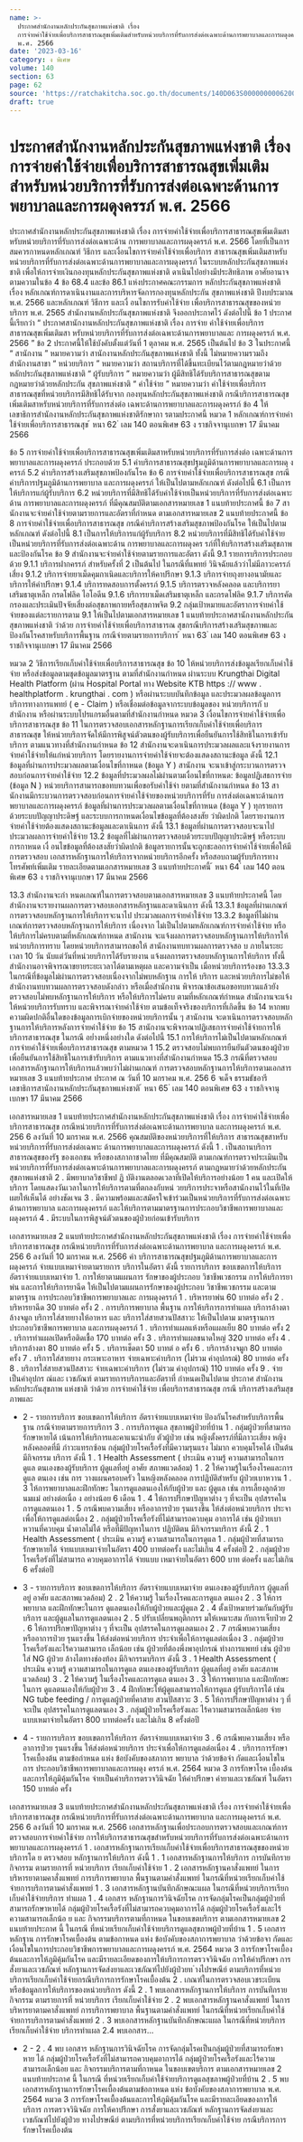 ```yaml
---
name: >-
  ประกาศสำนักงานหลักประกันสุขภาพแห่งชาติ เรื่อง
  การจ่ายค่าใช้จ่ายเพื่อบริการสาธารณสุขเพิ่มเติมสำหรับหน่วยบริการที่รับการส่งต่อเฉพาะด้านการพยาบาลและการผดุงครรภ์
  พ.ศ. 2566
date: '2023-03-16'
category: ง พิเศษ
volume: 140
section: 63
page: 62
source: 'https://ratchakitcha.soc.go.th/documents/140D063S0000000006200.pdf'
draft: true
---
```


# ประกาศสำนักงานหลักประกันสุขภาพแห่งชาติ เรื่อง การจ่ายค่าใช้จ่ายเพื่อบริการสาธารณสุขเพิ่มเติมสำหรับหน่วยบริการที่รับการส่งต่อเฉพาะด้านการพยาบาลและการผดุงครรภ์ พ.ศ. 2566

ประกาศสำนักงานหลักประกันสุขภาพแห่งชาติ เรื่อง การจ่ายค่าใช้จ่ายเพื่อบริการสาธารณสุขเพิ่มเติมสาหรับหน่วยบริการที่รับการส่งต่อเฉพาะด้าน การพยาบาลและการผดุงครรภ์ พ.ศ. 2566 โดยที่เป็นการสมควรกาหนดหลักเกณฑ์ วิธีการ และเงื่อนไขการจ่ายค่าใช้จ่ายเพื่อบริการ สาธารณสุขเพิ่มเติมสาหรับหน่วยบริการที่รับการส่งต่อเฉพาะด้านการพยาบาลและการผดุงครรภ์ ในระบบหลักประกันสุขภาพแห่งชาติ เพื่อให้การจ่ายเงินกองทุนหลักประกันสุขภาพแห่งชาติ ดาเนินไปอย่างมีประสิทธิภาพ อาศัยอานาจตามความในข้อ 4 ข้อ 68.4 และข้อ 86.1 แห่งประกาศคณะกรรมการ หลักประกันสุขภาพแห่งชาติ เรื่อง หลักเกณฑ์การดาเนินงานและการบริหารจัดการกองทุนหลักประกัน สุขภาพแห่งชาติ ปีงบประมาณ พ.ศ. 2566 และหลักเกณฑ์ วิธีการ และเงื่ อนไขการรับค่าใช้จ่าย เพื่อบริการสาธารณสุขของหน่วยบริการ พ.ศ. 2565 สำนักงานหลักประกันสุขภาพแห่งชาติ จึงออกประกาศไว้ ดังต่อไปนี้ ข้อ 1 ประกาศนี้เรียกว่า “ ประกาศสานักงานหลักประกันสุขภาพแห่งชาติ เรื่อง การจ่าย ค่าใช้จ่ายเพื่อบริการสาธารณสุขเพิ่มเติมสา หรับหน่วยบริการที่รับการส่งต่อเฉพาะด้านการพยาบาลและ การผดุงครรภ์ พ.ศ. 2566 ” ข้อ 2 ประกาศนี้ให้ใช้บังคับตั้งแต่วันที่ 1 ตุลาคม พ.ศ. 2565 เป็นต้นไป ข้อ 3 ในประกาศนี้ “ สานักงาน ” หมายความว่า สานักงานหลักประกันสุขภาพแห่งชาติ ทั้งนี้ ไม่หมายความรวมถึง สำนักงานสาขา “ หน่วยบริการ ” หมายความว่า สถานบริการที่ได้ขึ้นทะเบียนไว้ตามกฎหมายว่าด้วย หลักประกันสุขภาพแห่งชาติ “ ผู้รับบริการ ” หมายความว่า ผู้มีสิทธิได้รับบริการสาธารณสุขตามกฎหมายว่าด้วยหลักประกัน สุขภาพแห่งชาติ “ ค่าใช้จ่าย ” หมายความว่า ค่าใช้จ่ายเพื่อบริการสาธารณสุขที่หน่วยบริการมีสิทธิได้รับจาก กองทุนหลักประกันสุขภาพแห่งชาติ กรณีบริการสาธารณสุขเพิ่มเติมสาหรับหน่วยบริการที่รับการส่งต่อ เฉพาะด้านการพยาบาลและการผดุงครรภ์ ข้อ 4 ให้เลขาธิการสำนักงานหลักประกันสุขภาพแห่งชาติรักษากา รตามประกาศนี้ หมวด 1 หลักเกณฑ์การจ่ายค่าใช้จ่ายเพื่อบริการสาธารณสุข ้ หนา 62 ่ เลม 140 ตอนพิเศษ 63 ง ราชกิจจานุเบกษา 17 มีนาคม 2566

ข้อ 5 การจ่ายค่าใช้จ่ายเพื่อบริการสาธารณสุขเพิ่มเติมสาหรับหน่วยบริการที่รับการส่งต่อ เฉพาะด้านการพยาบาลและการผดุงครรภ์ ประกอบด้วย 5.1 ค่าบริการสาธารณสุขปฐมภูมิด้านการพยาบาลและการผดุ งครรภ์ 5.2 ค่าบริการสร้างเสริมสุขภาพป้องกันโรค ข้อ 6 การจ่ายค่าใช้จ่ายเพื่อบริการสาธารณสุข กรณีค่าบริการปฐมภูมิด้านการพยาบาล และการผดุงครรภ์ ให้เป็นไปตามหลักเกณฑ์ ดังต่อไปนี้ 6.1 เป็นการให้บริการแก่ผู้รับบริการ 6.2 หน่วยบริการที่มีสิทธิได้รับค่าใช้จ่ายเป็นหน่วยบริการที่รับการส่งต่อเฉพาะด้าน การพยาบาลและการผดุงครรภ์ ที่มีคุณสมบัติตามเอกสารหมายเลข 1 แนบท้ายประกาศนี้ ข้อ 7 สานักงานจะจ่ายค่าใช้จ่ายตามรายการและอัตราที่กำหนด ตามเอกสารหมายเลข 2 แนบท้ายประกาศนี้ ข้อ 8 การจ่ายค่าใช้จ่ายเพื่อบริการสาธารณสุข กรณีค่าบริการสร้างเสริมสุขภาพป้องกันโรค ให้เป็นไปตามหลักเกณฑ์ ดังต่อไปนี้ 8.1 เป็นการให้บริการแก่ผู้รับบริการ 8.2 หน่วยบริการที่มีสิทธิได้รับค่าใช้จ่ายเป็นหน่วยบริการที่รับการส่งต่อเฉพาะด้าน การพยาบาลและการผดุงคร รภ์ที่ให้บริการสร้างเสริมสุขภาพและป้องกันโรค ข้อ 9 สำนักงานจะจ่ายค่าใช้จ่ายตามรายการและอัตรา ดังนี้ 9.1 รายการบริการประกอบด้วย 9.1.1 บริการฝากครรภ์ สำหรับครั้งที่ 2 เป็นต้นไป ในกรณีที่แพทย์ วินิจฉัยแล้วว่าไม่มีภาวะครรภ์เสี่ยง 9.1.2 บริการจ่ายยาเม็ดคุมกาเนิดและบริการให้คาปรึกษา 9.1.3 บริการจ่ายถุงยางอนามัยและบริการให้คำปรึกษา 9.1.4 บริการทดสอบการตั้งครรภ์ 9.1.5 บริการตรวจหลังคลอด และบริการยาเสริมธาตุเหล็ก กรดโฟลิค ไอโอดีน 9.1.6 บริการยาเม็ดเสริมธาตุเหล็ก และกรดโฟลิค 9.1.7 บริการคัดกรองและประเมินปัจจัยเสี่ยงต่อสุขภาพกายหรือสุขภาพจิต 9.2 กลุ่มเป้าหมายและอัตราการจ่ายค่าใช้จ่ายของแต่ละรายการตาม 9.1 ให้เป็นไปตามเอกสารหมายเลข 1 แนบท้ายประกาศสานักงานหลักประกันสุขภาพแห่งชาติ ว่าด้วย การจ่ายค่าใช้จ่ายเพื่อบริการสาธารณ สุขกรณีบริการสร้างเสริมสุขภาพและป้องกันโรคสาหรับบริการพื้นฐาน กรณีจ่ายตามรายการบริการ ้ หนา 63 ่ เลม 140 ตอนพิเศษ 63 ง ราชกิจจานุเบกษา 17 มีนาคม 2566

หมวด 2 วิธีการเรียกเก็บค่าใช้จ่ายเพื่อบริการสาธารณสุข ข้อ 10 ให้หน่วยบริการส่งข้อมูลเรียกเก็บค่าใช้จ่าย หรือส่งข้อมูลตามชุดข้อมูลมาตรฐาน ตามที่สำนักงานกำหนด ผ่านระบบ Krungthai Digital Health Platform (ผ่าน Hospital Portal ทาง Website KTB https :// www . healthplatform . krungthai . com ) หรือผ่านระบบบันทึกข้อมูล และประมวลผลข้อมูลการบริการทางการแพทย์ ( e - Claim ) หรือเชื่อมต่อข้อมูลจากระบบข้อมูลของ หน่วยบริการกั บสำนักงาน หรือผ่านระบบโปรแกรมอื่นตามที่สำนักงานกำหนด หมวด 3 เงื่อนไขการจ่ายค่าใช้จ่ายเพื่อบริการสาธารณสุข ข้อ 11 ในการตรวจสอบเอกสารหลักฐานการเรียกเก็บค่าใช้จ่ายเพื่อบริการสาธารณสุข ให้หน่วยบริการจัดให้มีการพิสูจน์ตัวตนของผู้รับบริการเพื่อยืนยันการใช้สิทธิในการเข้ารับบริการ ตามแนวทางที่สำนักงานกำหนด ข้อ 12 สำนักงานจะดาเนินการประมวลผลและแจ้งรายงานการจ่ายค่าใช้จ่ายให้แก่หน่วยบริการ โดยรายงานการจ่ายค่าใช้จ่ายจะต้องแสดงสถานะข้อมูล ดังนี้ 12.1 ข้อมูลที่ผ่านการประมวลผลตามเงื่อนไขที่กาหนด (ข้อมูล Y ) สานักงาน จะนาเข้าสู่กระบวนการตรวจสอบก่อนการจ่ายค่าใช้จ่าย 12.2 ข้อมูลที่ประมวลผลไม่ผ่านตามเงื่อนไขที่กาหนด: ข้อมูลปฏิเสธการจ่าย (ข้อมูล N ) หน่วยบริการสามารถขอทบทวนเพื่อขอรับค่าใช้จ่า ยตามที่สำนักงานกำหนด ข้อ 13 สานักงานมีกระบวนการตรวจสอบก่อนการจ่ายค่าใช้จ่ายของหน่วยบริการที่รับ การส่งต่อเฉพาะด้านการพยาบาลและการผดุงครรภ์ ข้อมูลที่ผ่านการประมวลผลตามเงื่อนไขที่กาหนด (ข้อมูล Y ) ทุกรายการด้วยระบบปัญญาประดิษฐ์ และระบบการกาหนดเงื่อนไขข้อมูลที่ต้องสงสัย ว่าผิดปกติ โดยรายงานการจ่ายค่าใช้จ่ายต้องแสดงสถานะข้อมูลและดาเนินการ ดังนี้ 13.1 ข้อมูลที่ผ่านการตรวจสอบจะนาไปประมวลผลการจ่ายค่าใช้จ่าย 13.2 ข้อมูลที่ไม่ผ่านการตรวจสอบด้วยระบบปัญญาประดิษฐ์ หรือระบบการกาหนด เงื่ อนไขข้อมูลที่ต้องสงสัยว่าผิดปกติ ข้อมูลรายการนั้นจะถูกชะลอการจ่ายค่าใช้จ่ายเพื่อให้มีการตรวจสอบ เอกสารหลักฐานการให้บริการจากหน่วยบริการอีกครั้ง หรือสอบถามผู้รับบริการทางโทรศัพท์เพิ่มเติม รายละเอียดตามเอกสารหมายเลข 3 แนบท้ายประกาศนี้ ้ หนา 64 ่ เลม 140 ตอนพิเศษ 63 ง ราชกิจจานุเบกษา 17 มีนาคม 2566

13.3 สำนักงานจะกำ หนดเกณฑ์ในการตรวจสอบตามเอกสารหมายเลข 3 แนบท้ายประกาศนี้ โดยสำนักงานจะรายงานผลการตรวจสอบเอกสารหลักฐานและดาเนินการ ดังนี้ 13.3.1 ข้อมูลที่ผ่านเกณฑ์การตรวจสอบหลักฐานการให้บริการจะนาไป ประมวลผลการจ่ายค่าใช้จ่าย 13.3.2 ข้อมูลที่ไม่ผ่านเกณฑ์การตรวจสอบหลักฐานการให้บริการ เนื่องจาก ไม่เป็นไปตามหลักเกณฑ์การจ่ายค่าใช้จ่าย หรือให้บริการไม่ครบตามที่หลักเกณฑ์กาหนด สานักงาน จะแจ้งผลการตรวจสอบหลักฐานการให้บริการให้หน่วยบริการทราบ โดยหน่วยบริการสามารถขอให้ สานักงานทบทวนผลการตรวจสอ บ ภายในระยะเวลา 10 วัน นับแต่วันที่หน่วยบริการได้รับรายงาน แจ้งผลการตรวจสอบหลักฐานการให้บริการ ทั้งนี้ สำนักงานอาจพิจารณาขยายระยะเวลาได้ตามเหตุผล และความจำเป็น เมื่อหน่วยบริการร้องขอ 13.3.3 ในกรณีที่ข้อมูลไม่ผ่านการตรวจสอบเนื่องจากไม่พบหลักฐาน การให้ บริการ และหน่วยบริการไม่ขอให้สำนักงานทบทวนผลการตรวจสอบดังกล่าว หรือเมื่อสำนักงาน พิจารณาข้อเสนอขอทบทวนแล้วยังตรวจสอบไม่พบหลักฐานการให้บริการ หรือให้บริการไม่ครบ ตามที่หลักเกณฑ์กำหนด สำนักงานจะแจ้งให้หน่วยบริการรับทราบ และพิจารณาจ่ายค่าใช้จ่าย ตามข้อเท็จจริงของบริการที่เกิดขึ้น ข้อ 14 หากพบความผิดปกติอื่นใดของข้อมูลการเบิกจ่ายของหน่วยบริการนั้น ๆ สานักงาน จะดาเนินการตรวจสอบหลักฐานการให้บริการหลังการจ่ายค่าใช้จ่าย ข้อ 15 สานักงานจะพิจารณาปฏิเสธการจ่ายค่าใช้จ่ายการให้บริการสาธารณสุข ในกรณี อย่ำงหนึ่งอย่างใด ดังต่อไปนี้ 15.1 การให้บริการไม่เป็นไปตามหลักเกณฑ์การจ่ายค่าใช้จ่ายเพื่อบริการสาธารณสุข ตามหมวด 1 15.2 ตรวจสอบไม่พบการยืนยันตัวตนของผู้ป่วยเพื่อยืนยันการใช้สิทธิในการเข้ารับบริการ ตามแนวทางที่สำนักงานกำหนด 15.3 กรณีที่ตรวจสอบเอกสารหลักฐานการให้บริการแล้วพบว่าไม่ผ่านเกณฑ์ การตรวจสอบหลักฐานการให้บริการตามเอกสารหมายเลข 3 แนบท้ายประกาศ ประกาศ ณ วันที่ 10 มกราคม พ.ศ. 256 6 จเด็จ ธรรมธัชอารี เลขาธิการสานักงานหลักประกันสุขภาพแห่งชาติ ้ หนา 65 ่ เลม 140 ตอนพิเศษ 63 ง ราชกิจจานุเบกษา 17 มีนาคม 2566

เอกสารหมายเลข 1 แนบท้ายประกาศสำนักงานหลักประกันสุขภาพแห่งชาติ เรื่อง การจ่ายค่าใช้จ่ายเพื่อบริการสาธารณสุข กรณีหน่วยบริการที่รับการส่งต่อเฉพาะด้านการพยาบาล และการผดุงครรภ์ พ.ศ. 256 6 ลงวันที่ 10 มกราคม พ.ศ. 2566 คุณสมบัติของหน่วยบริการที่ให้บริการ สาธารณสุขสาหรับหน่วยบริการที่รับการส่งต่อเฉพาะ ด้านการพยาบาลและการผดุงครรภ์ ดังนี้ 1 . เป็นสถานบริการสาธารณสุขของรัฐ ของเอกชน หรือของสภากาชาดไทย ที่มีคุณสมบัติ ตามเกณฑ์การตรวจประเมินเป็นหน่วยบริการที่รับการส่งต่อเฉพาะด้านการพยาบาลและการผดุงครรภ์ ตามกฎหมายว่าด้วยหลักประกันสุขภาพแห่งชาติ 2 . มีพยาบาลวิชาชีพป ฏิ บัติงานตลอดเวลาที่เปิดให้บริการอย่างน้อย 1 คน และเปิดให้บริการ โดยแสดงวันเวลาในการให้บริการตามที่ตกลงกับหน่ วยบริการประจาหรือสานักงานไว้ในที่เปิดเผยให้เห็นได้ อย่างชัดเจน 3 . มีความพร้อมและสมัครใจเข้าร่วมเป็นหน่วยบริการที่รับการส่งต่อเฉพาะด้านการพยาบาล และการผดุงครรภ์ และให้บริการตามมาตรฐานการประกอบวิชาชีพการพยาบาลและผดุงครรภ์ 4 . มีระบบในการพิสูจน์ตัวตนของผู้ป่วยก่อนเข้ารับบริการ

เอกสารหมายเลข 2 แนบท้ายประกาศสำนักงานหลักประกันสุขภาพแห่งชาติ เรื่อง การจ่ายค่าใช้จ่ายเพื่อบริการสาธารณสุข กรณีหน่วยบริการที่รับการส่งต่อเฉพาะด้านการพยาบาล และการผดุงครรภ์ พ.ศ. 256 6 ลงวันที่ 10 มกราคม พ.ศ. 2566 ค่า บริการสาธารณสุขปฐมภูมิด้านการพยาบาลและการผดุงครรภ์ จ่ายแบบเหมาจ่ายตามรายการ บริการในอัตรา ดังนี้ รายการบริการ ขอบเขตการให้บริการ อัตราจ่ายแบบเหมาจ่าย 1. การให้ยาตามแผนการ รักษาของผู้ประกอบ วิชาชีพเวชกรรม การให้บริการยาพ่น และการให้บริการยาฉีด ให้เป็นไปตามแผนการรักษาของผู้ประกอบ วิชาชีพเวชกรรม และตามมาตรฐาน การประกอบวิชาชีพการพยาบาลและ การผดุงครรภ์ 1 . บริหารยาพ่น 60 บาทต่อ ครั้ง 2 . บริหารยาฉีด 30 บาทต่อ ครั้ง 2 . การบริการพยาบาล พื้นฐาน การให้บริการการทำแผล บริการล้างตา ล้างจมูก บริการใส่สายยางให้อาหาร และ บริการใส่สายสวนปัสสาวะ ให้เป็นไปตาม มาตรฐานการประกอบวิชาชีพการพยาบาล และการผดุงครรภ์ 1 . บริการทำแผลแห้งหรือแผลเย็บ 80 บาทต่อ ครั้ง 2 . บริการทำแผลเปิดหรือติดเชื้อ 170 บาทต่อ ครั้ง 3 . บริการทำแผลขนาดใหญ่ 320 บาทต่อ ครั้ง 4 . บริการล้างตา 80 บาทต่อ ครั้ง 5 . บริการเช็ดตา 50 บาทต่ อ ครั้ง 6 . บริการล้างจมูก 80 บาทต่อ ครั้ง 7 . บริการใส่สายยาง กระเพาะอาหาร จ่ายเฉพาะค่าบริการ (ไม่รวม ค่าอุปกรณ์) 80 บาทต่อ ครั้ง 8 . บริการใส่สายสวนปัสสาวะ จ่ายเฉพาะค่าบริการ (ไม่รวม ค่าอุปกรณ์) 110 บาทต่อ ครั้ง 9 . จ่ายเป็นค่าอุปกร ณ์และ เวชภัณฑ์ ตามรายการบริการและอัตราที่ กำหนดเป็นไปตาม ประกาศ สำนักงานหลักประกันสุขภาพ แห่งชาติ ว่าด้วย การจ่ายค่าใช้จ่าย เพื่อบริการสาธารณสุข กรณี บริการสร้างเสริมสุขภาพและ

- 2 - รายการบริการ ขอบเขตการให้บริการ อัตราจ่ายแบบเหมาจ่าย ป้องกันโรคสำหรับบริการพื้นฐาน กรณีจ่ายตามรายการบริการ 3 . การบริการดูแล สุขภาพผู้ป่วยที่บ้าน 1 . กลุ่มผู้ป่วยที่สามารถรักษาหายได้ เน้นการให้บริการและคาแนะนำกับ ตัวผู้ป่วย เช่น หญิงตั้งครรภ์ที่มีภาวะเสี่ยง หญิงหลังคลอดที่มี ภำวะแทรกซ้อน กลุ่มผู้ป่วยโรคเรื้อรังที่มีความรุนแรง ไม่มาก ควบคุมโรคได้ เป็นต้น มีกิจกรรม บริการ ดังนี้ 1 . 1 Health Assessment ( ประเมิน ความรู้ ความสามารถในการดูแล ตนเองของผู้รับบริการ ผู้ดูแลที่อยู่ อาศัย สภาพแวดล้อม) 1 . 2 ให้ความรู้ในเรื่องโรคและการดูแล ตนเอง เช่น การ วางแผนครอบครัว ในหญิงหลังคลอด การปฏิบัติสำหรับ ผู้ป่วยเบาหวาน 1 . 3 ให้การพยาบาลและฝึกทักษะ ในการดูแลตนเองให้กับผู้ป่วย และ ผู้ดูแล เช่น การเลี้ยงลูกด้วยนมแม่ อย่างต่อเนื่อ ง อย่างน้อย 6 เดือน 1 . 4 ให้การปรึกษาปัญหาต่าง ๆ ที่จะเป็น อุปสรรคในการดูแลตนเอง 1 . 5 กรณีพบความเสี่ยง หรืออาการป่วย รุนแรงขึ้น ให้ส่งต่อหน่วยบริการ ประจา เพื่อให้การดูแลต่อเนื่อง 2 . กลุ่มผู้ป่วยโรคเรื้อรังที่ไม่สามารถควบคุม อาการได้ เช่น ผู้ป่วยเบาหวานที่ควบคุม น้ำตาลไม่ได้ หรือที่มีปัญหาในการ ปฏิบัติตน มีกิจกรรมบริการ ดังนี้ 2 . 1 Health Assessment ( ประเมิน ความรู้ ความสามารถในการดูแล 1 . กลุ่มผู้ป่วยที่สามารถรักษาหายได้ จ่ายแบบเหมาจ่ายในอัตรา 400 บาทต่อครั้ง และไม่เกิน 4 ครั้งต่อปี 2 . กลุ่มผู้ป่วยโรคเรื้อรังที่ไม่สามารถ ควบคุมอาการได้ จ่ายแบบ เหมาจ่ายในอัตรา 600 บาท ต่อครั้ง และไม่เกิน 6 ครั้งต่อปี

- 3 - รายการบริการ ขอบเขตการให้บริการ อัตราจ่ายแบบเหมาจ่าย ตนเองของผู้รับบริการ ผู้ดูแลที่อยู่ อาศัย และสภาพแวดล้อม) 2 . 2 ให้ความรู้ ในเรื่องโรคและการดูแล ตนเอง 2 . 3 ให้การพยาบาล และฝึกทักษะในการ ดูแลตนเองให้กับผู้ป่วยและผู้ดูแล 2 . 4 ตั้งเป้าหมายร่วมกันกับผู้รับบริการ และผู้ดูแลในการดูแลตนเอง 2 . 5 ปรับเปลี่ยนพฤติกกรร มให้เหมาะสม กับการเจ็บป่วย 2 . 6 ให้การปรึกษาปัญหาต่าง ๆ ที่จะเป็น อุปสรรคในการดูแลตนเอง 2 . 7 กรณีพบความเสี่ยง หรืออาการป่วย รุนแรงขึ้น ให้ส่งต่อหน่วยบริการ ประจำเพื่อให้การดูแลต่อเนื่อง 3 . กลุ่มผู้ป่วยโรคเรื้อรังและไร้ความสามารถ เล็กน้อย เช่น ผู้ป่วยที่ต้องพึ่งพาอุปกรณ์ ทำงการแพทย์ เช่น ผู้ป่วยใส่ NG ผู้ป่วย ล้างไตทางช่องท้อง มีกิจกรรมบริการ ดังนี้ 3 . 1 Health Assessment ( ประเมิน ความรู้ ความสามารถในการดูแล ตนเองของผู้รับบริการ ผู้ดูแลที่อยู่ อาศัย และสภาพแวดล้อม) 3 . 2 ให้ความรู้ ในเรื่องโรคและการดูแล ตนเอง 3 . 3 ให้การพยาบาล และฝึกทักษะในการ ดูแลตนเองให้กับผู้ป่วย 3 . 4 ฝึกทักษะให้ผู้ดูแลสามารถให้การดูแล ผู้รับบริการได้ เช่น NG tube feeding / การดูแลผู้ป่วยที่คาสาย สวนปัสสาวะ 3 . 5 ให้การปรึกษาปัญหาต่าง ๆ ที่จะเป็น อุปสรรคในการดูแลตนเอง 3 . กลุ่มผู้ป่วยโรคเรื้อรังและ ไร้ความสามารถเล็กน้อย จ่ายแบบเหมาจ่ายในอัตรา 800 บาทต่อครั้ง และไม่เกิน 8 ครั้งต่อปี

- 4 - รายการบริการ ขอบเขตการให้บริการ อัตราจ่ายแบบเหมาจ่าย 3 . 6 กรณีพบความเสี่ยง หรืออาการป่วย รุนแรงขึ้น ให้ส่งต่อหน่วยบริการ ประจำเพื่อให้การดูแลต่อเนื่อง 4 . บริการการรักษา โรคเบื้องต้น ตามข้อกำหนด แห่ง ข้อบังคับของสภาการ พยาบาล ว่าด้วยข้อจำ กัดและเงื่อนไขในการ ประกอบวิชาชีพการพยาบาลและการผดุง ครรภ์ พ.ศ. 2564 หมวด 3 การรักษาโรค เบื้องต้นและการให้ภูมิคุ้มกันโรค จ่ายเป็นค่าบริการตรวจวินิจฉัย ให้คำปรึกษา ค่ายาและเวชภัณฑ์ ในอัตรา 150 บาทต่อ ครั้ง

เอกสารหมายเลข 3 แนบท้ายประกาศสำนักงานหลักประกันสุขภาพแห่งชาติ เรื่อง การจ่ายค่าใช้จ่ายเพื่อบริการสาธารณสุข กรณีหน่วยบริการที่รับการส่งต่อเฉพาะด้านการพยาบาล และการผดุงครรภ์ พ.ศ. 256 6 ลงวันที่ 10 มกราคม พ.ศ. 2566 เอกสารหลักฐานเพื่อประกอบการตรวจสอบและเกณฑ์การตรวจสอบการจ่ายค่าใช้จ่าย การให้บริการสาธารณสุขสำหรับหน่วยบริการที่รับการส่งต่อเฉพาะด้านการพยาบาลและการผดุงครรภ์ 1 . เอกสารหลักฐานการเรียกเก็บค่าใช้จ่ายเพื่อบริการสาธารณสุขของหน่วยบริการโด ย ตรวจสอบ หลักฐานการให้บริการ ดังนี้ 1 . 1 เอกสารหลักฐานการให้บริการ การบันทึกรายกิจกรรม ตามรายการที่ หน่วยบริการ เรียกเก็บค่าใช้จ่าย 1 . 2 เอกสารหลักฐานคาสั่งแพทย์ ในการ บริหารยาตามคาสั่งแพทย์ การบริการพยาบาล พื้นฐานตามคำสั่งแพทย์ ในกรณีที่หน่วยเรียกเก็บค่าใช้จ่ายการบริการตามคำสั่งแพทย์ 1 . 3 เอกสารหลักฐานบันทึกลักษณะแผล ในกรณีที่หน่วยบริการเรียกเก็บค่าใช้จ่ายบริการ ทำแผล 1 . 4 เอกสาร หลักฐานการวินิจฉัยโรค การจัดกลุ่มโรคเป็นกลุ่มผู้ป่วยที่สามารถรักษาหายได้ กลุ่มผู้ป่วยโรคเรื้อรังที่ไม่สามารถควบคุมอาการได้ กลุ่มผู้ป่วยโรคเรื้อรังและไร้ความสามารถเล็กน้อ ย และ กิจกรรมบริการตามที่กาหนด ในขอบเขตบริการ ตามเอกสารหมายเลข 2 แนบท้ายประกาศ นี้ ในกรณี ที่หน่วยเรียกเก็บค่าใช้จ่ายบริการดูแลสุขภาพผู้ป่วยที่บ้าน 1 . 5 เอกสาร หลักฐาน การรักษาโรคเบื้องต้น ตามข้อกาหนด แห่ง ข้อบังคับของสภาการพยาบาล ว่าด้วยข้อจา กัดและเงื่อนไขในการประกอบวิชาชีพการพยาบาลและการผดุงครรภ์ พ.ศ. 2564 หมวด 3 การรักษาโรคเบื้องต้นและการให้ภูมิคุ้มกันโรค และมีรายละเอียดของการให้บริการการตรวจวินิจฉัย การให้คำปรึกษา การสั่งยาและเวชภัณฑ์ หลักฐานการจัดส่งยาและเวชภัณฑ์ไปยังผู้ป่วยท ำงไปรษณีย์ ตามบริการที่หน่วยบริการเรียกเก็บค่าใช้จ่ายกรณีบริการการรักษาโรคเบื้องต้น 2 . เกณฑ์ในการตรวจสอบเวชระเบียน หรือข้อมูลการให้บริการของหน่วยบริการ ดังนี้ 2 . 1 พบเอกสารหลักฐานการให้บริการ การบันทึกรายกิจกรรม ตามรายการที่ หน่วยบริการ เรียกเก็บค่าใช้จ่าย 2 . 2 พบเอกสารหลักฐานคาสั่งแพทย์ ในการ บริหารยาตามคาสั่งแพทย์ การบริการพยาบาล พื้นฐานตามคำสั่งแพทย์ ในกรณีที่หน่วยเรียกเก็บค่าใช้จ่ายการบริการตามคำสั่งแพทย์ 2 . 3 พบเอกสารหลักฐานบันทึกลักษณะแผล ในกรณีที่หน่วยบริการเรียกเก็บค่าใช้จ่าย บริการทำแผล 2.4 พบเอกสาร...

- 2 - 2 . 4 พบ เอกสาร หลักฐานการวินิจฉัยโรค การจัดกลุ่มโรคเป็นกลุ่มผู้ป่วยที่สามารถรักษาหาย ได้ กลุ่มผู้ป่วยโรคเรื้อรังที่ไม่สามารถควบคุมอาการได้ กลุ่มผู้ป่วยโรคเรื้อรังและไร้ความสามารถเล็กน้อย และ กิจกรรมบริการตามที่กาหนด ในขอบเขตบริการ ตามเอกสารหมายเลข 2 แนบท้ายประกาศ นี้ ในกรณี ที่หน่วยเรียกเก็บค่าใช้จ่ายบริการดูแลสุขภาพผู้ป่วยที่บ้าน 2 . 5 พบเอกสารหลักฐานการรักษาโรคเบื้องต้นตามข้อกาหนด แห่ง ข้อบังคับของสภาการพยาบาล พ.ศ. 2564 หมวด 3 การรักษาโรคเบื้องต้นและการให้ภูมิคุ้มกันโรค และมีรายละเอียดของการให้บริการ การตรวจวินิจฉัย การให้คาปรึกษา การสั่งยาและเวชภัณฑ์ หลักฐานการจัดส่งยาและเวชภัณฑ์ไปยังผู้ป่วย ทางไปรษณีย์ ตามบริการที่หน่วยบริการเรียกเก็บค่าใช้จ่าย กรณีบริการการรักษาโรคเบื้องต้น
